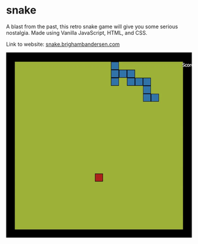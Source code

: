 # snake

A blast from the past, this retro snake game will give you some serious nostalgia. Made using Vanilla JavaScript, HTML, and CSS.

Link to website: [snake.brighambandersen.com](https://snake.brighambandersen.com)

![Demo Screenshot](./README-demo-screenshot.webp)
